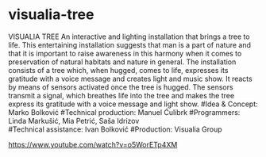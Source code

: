# visualia-tree
VISUALIA TREE
An interactive and lighting installation that brings a tree to life. This entertaining installation suggests that man is a part of nature and that it is important to raise awareness in this harmony when it comes to preservation of natural habitats and nature in general. The installation consists of a tree which, when hugged, comes to life, expresses its gratitude with a voice message and creates light and music show. It reacts by means of sensors activated once the tree is hugged. The sensors transmit a signal, which breathes life into the tree and makes the tree express its gratitude with a voice message and light show. 
#Idea & Concept: Marko Bolković
#Technical production: Manuel Ćulibrk
#Programmers: Linda Markušić, Mia Petrić, Saša Idrizov  
#Technical assistance: Ivan Bolković
#Production: Visualia Group



https://www.youtube.com/watch?v=o5WorETp4XM
